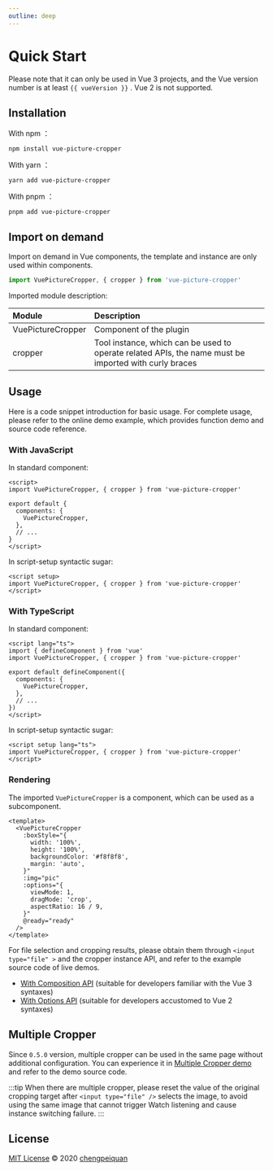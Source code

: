 ```yaml
---
outline: deep
---
```


# Quick Start

Please note that it can only be used in Vue 3 projects, and the Vue version number is at least `{{ vueVersion }}` . Vue 2 is not supported.

## Installation

With npm ：

```
npm install vue-picture-cropper
```

With yarn ：

```
yarn add vue-picture-cropper
```

With pnpm ：

```
pnpm add vue-picture-cropper
```

## Import on demand

Import on demand in Vue components, the template and instance are only used within components.

```ts
import VuePictureCropper, { cropper } from 'vue-picture-cropper'
```

Imported module description:

| Module            | Description                                                                                           |
| :---------------- | :---------------------------------------------------------------------------------------------------- |
| VuePictureCropper | Component of the plugin                                                                               |
| cropper           | Tool instance, which can be used to operate related APIs, the name must be imported with curly braces |

## Usage

Here is a code snippet introduction for basic usage. For complete usage, please refer to the online demo example, which provides function demo and source code reference.

### With JavaScript

In standard component:

```vue{2,5-7}
<script>
import VuePictureCropper, { cropper } from 'vue-picture-cropper'

export default {
  components: {
    VuePictureCropper,
  },
  // ...
}
</script>
```

In script-setup syntactic sugar:

```vue
<script setup>
import VuePictureCropper, { cropper } from 'vue-picture-cropper'
</script>
```

### With TypeScript

In standard component:

```vue{3,6-8}
<script lang="ts">
import { defineComponent } from 'vue'
import VuePictureCropper, { cropper } from 'vue-picture-cropper'

export default defineComponent({
  components: {
    VuePictureCropper,
  },
  // ...
})
</script>
```

In script-setup syntactic sugar:

```vue
<script setup lang="ts">
import VuePictureCropper, { cropper } from 'vue-picture-cropper'
</script>
```

### Rendering

The imported `VuePictureCropper` is a component, which can be used as a subcomponent.

```vue
<template>
  <VuePictureCropper
    :boxStyle="{
      width: '100%',
      height: '100%',
      backgroundColor: '#f8f8f8',
      margin: 'auto',
    }"
    :img="pic"
    :options="{
      viewMode: 1,
      dragMode: 'crop',
      aspectRatio: 16 / 9,
    }"
    @ready="ready"
  />
</template>
```

For file selection and cropping results, please obtain them through `<input type="file" >` and the cropper instance API, and refer to the example source code of live demos.

- [With Composition API](./with-composition-api.md) (suitable for developers familiar with the Vue 3 syntaxes)
- [With Options API](./with-options-api.md) (suitable for developers accustomed to Vue 2 syntaxes)

## Multiple Cropper

Since `0.5.0` version, multiple cropper can be used in the same page without additional configuration. You can experience it in [Multiple Cropper demo](./multiple-cropper.md) and refer to the demo source code.

:::tip
When there are multiple cropper, please reset the value of the original cropping target after `<input type="file" />` selects the image, to avoid using the same image that cannot trigger Watch listening and cause instance switching failure.
:::

## License

[MIT License](https://github.com/chengpeiquan/vue-picture-cropper/blob/main/LICENSE) © 2020 [chengpeiquan](https://github.com/chengpeiquan)

<script setup lang="ts">
import pkg from '../package.json'
const vueVersion = String(pkg.peerDependencies.vue).slice(1)
</script>
